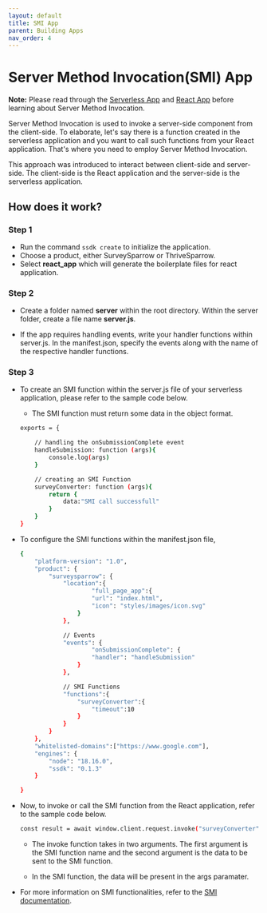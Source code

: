 ```yaml
---
layout: default
title: SMI App
parent: Building Apps
nav_order: 4
---
```


# Server Method Invocation(SMI) App

**Note:** Please read through the [Serverless App](../apps/serverless_app.md) and [React App](../apps/react_app.md) before learning about Server Method Invocation.

Server Method Invocation is used to invoke a server-side component from the client-side. To elaborate, let's say there is a function created in the serverless application and you want to call such functions from your React application. That's where you need to employ Server Method Invocation.

This approach was introduced to interact between client-side and server-side. The client-side is the React application and the server-side is the serverless application.

## How does it work?

### Step 1

- Run the command `ssdk create` to initialize the application.
- Choose a product, either SurveySparrow or ThriveSparrow.
- Select **react_app** which will generate the boilerplate files for react application.

### Step 2

- Create a folder named **server** within the root directory. Within the server folder, create a file name **server.js**.

- If the app requires handling events, write your handler functions within server.js. In the manifest.json, specify the events along with the name of the respective handler functions.

### Step 3

- To create an SMI function within the server.js file of your serverless application, please refer to the sample code below.
    - The SMI function must return some data in the object format.

    ```bash
    exports = {

        // handling the onSubmissionComplete event
        handleSubmission: function (args){
            console.log(args)
        } 

        // creating an SMI Function
        surveyConverter: function (args){
            return {
                data:"SMI call successfull"
            }
        }
    }
    ```

    
- To configure the SMI functions within the manifest.json file, 

    ```bash
    {
        "platform-version": "1.0",
        "product": {
            "surveysparrow": {
                "location":{
                        "full_page_app":{
                        "url": "index.html",
                        "icon": "styles/images/icon.svg"
                    }
                },

                // Events
                "events": {
                        "onSubmissionComplete": {
                        "handler": "handleSubmission"
                    }
                },

                // SMI Functions
                "functions":{
                    "surveyConverter":{
                        "timeout":10        
                    }
                }
            }
        },
        "whitelisted-domains":["https://www.google.com"],
        "engines": {
            "node": "18.16.0",
            "ssdk": "0.1.3"
        }
    
    }

    ```

- Now, to invoke or call the SMI function from the React application, refer to the sample code below.

    ```bash
    const result = await window.client.request.invoke("surveyConverter", {data:"sample_data"});
    ```

    - The invoke function takes in two arguments. The first argument is the SMI function name and the second argument is the data to be sent to the SMI function.

    - In the SMI function, the data will be present in the args paramater.

- For more information on SMI functionalities, refer to the [SMI documentation](../serverless/#server-method-invocation).
